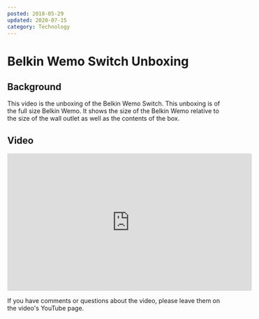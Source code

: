 ```yaml
---
posted: 2018-05-29
updated: 2020-07-15
category: Technology
---
```

# Belkin Wemo Switch Unboxing

## Background

This video is the unboxing of the Belkin Wemo Switch. This unboxing is of the full size Belkin Wemo. It shows the size of the Belkin Wemo relative to the size of the wall outlet as well as the contents of the box.

## Video 

<iframe width="560" height="315" src="https://www.youtube.com/embed/arxhIQYqwqk" frameborder="0" allow="autoplay; encrypted-media" allowfullscreen></iframe>

If you have comments or questions about the video, please leave them on the video's YouTube page.


